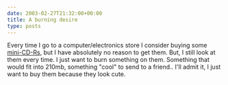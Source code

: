 ```yaml
---
date: 2003-02-27T21:32:00+00:00
title: A burning desire
type: posts
---
```

Every time I go to a computer/electronics store I consider buying some [mini-CD-Rs](https://en.wikipedia.org/wiki/Mini_CD), but I have absolutely no reason to get them. But, I still look at them every time. I just want to burn something on them. Something that would fit into 210mb, something "cool" to send to a friend.. I'll admit it, I just want to buy them because they look cute.
